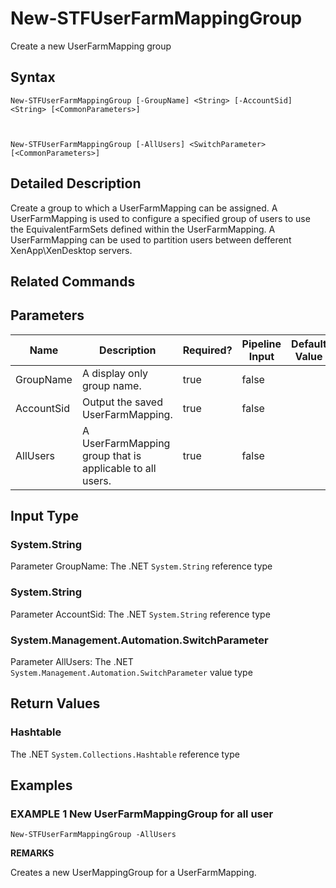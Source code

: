﻿# New-STFUserFarmMappingGroup

Create a new UserFarmMapping group

## Syntax

```
New-STFUserFarmMappingGroup [-GroupName] <String> [-AccountSid] <String> [<CommonParameters>]



New-STFUserFarmMappingGroup [-AllUsers] <SwitchParameter> [<CommonParameters>]
```

## Detailed Description

Create a group to which a UserFarmMapping can be assigned. A UserFarmMapping is used to configure a specified group of users to use the EquivalentFarmSets defined within the UserFarmMapping. A UserFarmMapping can be used to partition users between defferent XenApp\XenDesktop servers.

## Related Commands


## Parameters

| Name   | Description | Required? | Pipeline Input | Default Value |
| --- | --- | --- | --- | --- |
|GroupName|A display only group name.|true|false| |
|AccountSid|Output the saved UserFarmMapping.|true|false| |
|AllUsers|A UserFarmMapping group that is applicable to all users.|true|false| |

## Input Type

### System.String

Parameter GroupName: The .NET `System.String` reference type

### System.String

Parameter AccountSid: The .NET `System.String` reference type

### System.Management.Automation.SwitchParameter

Parameter AllUsers: The .NET `System.Management.Automation.SwitchParameter` value type

## Return Values

### Hashtable

The .NET `System.Collections.Hashtable` reference type

## Examples

### EXAMPLE 1 New UserFarmMappingGroup for all user

```
New-STFUserFarmMappingGroup -AllUsers
```

**REMARKS**

Creates a new UserMappingGroup for a UserFarmMapping.
